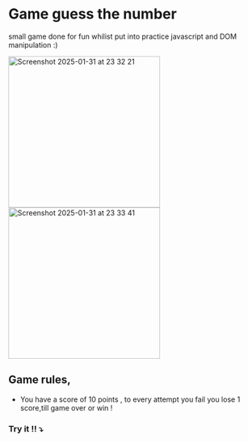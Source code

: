 # Game guess the number

small game done for fun whilist put into practice javascript and DOM manipulation :)

<img width="300" alt="Screenshot 2025-01-31 at 23 32 21" src="https://github.com/user-attachments/assets/fdb59b59-2f5c-4c35-9b81-4330e9267aa6" />

<img width="300" alt="Screenshot 2025-01-31 at 23 33 41" src="https://github.com/user-attachments/assets/2bb16876-b222-4d82-b898-bdf96f86900d" />

## Game rules,
- You have a score of 10 points , to every attempt you fail you lose 1 score,till game over or win !


### Try it !! ⤵️
 


